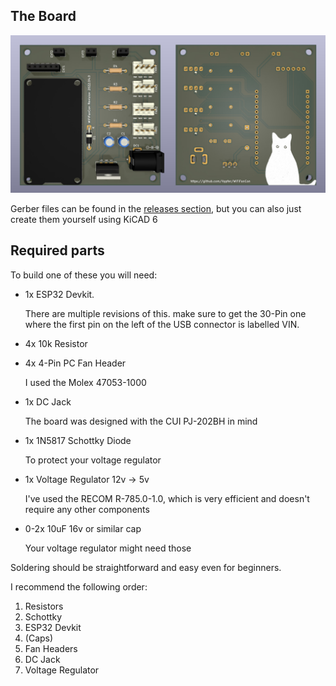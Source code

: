
## The Board

[<img src="../img/board_render.jpg" width=750>](../img/board_render.jpg)

Gerber files can be found in the [releases section](https://github.com/Hypfer/WiFiFanCon/releases), but you can also just create them yourself using KiCAD 6


## Required parts

To build one of these you will need:

- 1x ESP32 Devkit.

  There are multiple revisions of this. make sure to get the 30-Pin one where the first pin on the left of the USB connector is labelled VIN.

- 4x 10k Resistor

- 4x 4-Pin PC Fan Header

  I used the Molex 47053-1000

- 1x DC Jack

  The board was designed with the CUI PJ-202BH in mind

- 1x 1N5817 Schottky Diode

  To protect your voltage regulator

- 1x Voltage Regulator 12v -> 5v

  I've used the RECOM R-785.0-1.0, which is very efficient and doesn't require any other components

- 0-2x 10uF 16v or similar cap

  Your voltage regulator might need those


Soldering should be straightforward and easy even for beginners.

I recommend the following order:
1. Resistors
2. Schottky
3. ESP32 Devkit
4. (Caps)
5. Fan Headers
6. DC Jack
7. Voltage Regulator